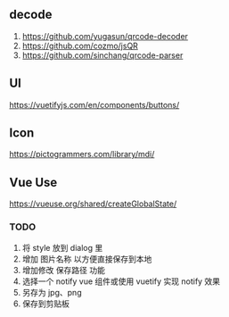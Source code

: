 ## decode
1. https://github.com/yugasun/qrcode-decoder
2. https://github.com/cozmo/jsQR
3. https://github.com/sinchang/qrcode-parser


## UI
https://vuetifyjs.com/en/components/buttons/

## Icon
https://pictogrammers.com/library/mdi/

## Vue Use
https://vueuse.org/shared/createGlobalState/

### TODO
1. 将 style 放到 dialog 里
2. 增加 图片名称 以方便直接保存到本地
3. 增加修改 保存路径 功能
4. 选择一个 notify vue 组件或使用 vuetify 实现 notify 效果
5. 另存为 jpg、png
6. 保存到剪贴板